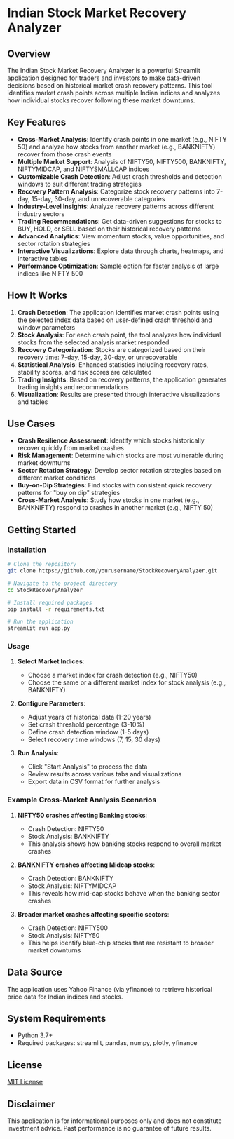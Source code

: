 # Indian Stock Market Recovery Analyzer

## Overview

The Indian Stock Market Recovery Analyzer is a powerful Streamlit application designed for traders and investors to make data-driven decisions based on historical market crash recovery patterns. This tool identifies market crash points across multiple Indian indices and analyzes how individual stocks recover following these market downturns.

## Key Features

- **Cross-Market Analysis**: Identify crash points in one market (e.g., NIFTY 50) and analyze how stocks from another market (e.g., BANKNIFTY) recover from those crash events
- **Multiple Market Support**: Analysis of NIFTY50, NIFTY500, BANKNIFTY, NIFTYMIDCAP, and NIFTYSMALLCAP indices
- **Customizable Crash Detection**: Adjust crash thresholds and detection windows to suit different trading strategies
- **Recovery Pattern Analysis**: Categorize stock recovery patterns into 7-day, 15-day, 30-day, and unrecoverable categories
- **Industry-Level Insights**: Analyze recovery patterns across different industry sectors
- **Trading Recommendations**: Get data-driven suggestions for stocks to BUY, HOLD, or SELL based on their historical recovery patterns
- **Advanced Analytics**: View momentum stocks, value opportunities, and sector rotation strategies
- **Interactive Visualizations**: Explore data through charts, heatmaps, and interactive tables
- **Performance Optimization**: Sample option for faster analysis of large indices like NIFTY 500

## How It Works

1. **Crash Detection**: The application identifies market crash points using the selected index data based on user-defined crash threshold and window parameters
2. **Stock Analysis**: For each crash point, the tool analyzes how individual stocks from the selected analysis market responded
3. **Recovery Categorization**: Stocks are categorized based on their recovery time: 7-day, 15-day, 30-day, or unrecoverable
4. **Statistical Analysis**: Enhanced statistics including recovery rates, stability scores, and risk scores are calculated
5. **Trading Insights**: Based on recovery patterns, the application generates trading insights and recommendations
6. **Visualization**: Results are presented through interactive visualizations and tables

## Use Cases

- **Crash Resilience Assessment**: Identify which stocks historically recover quickly from market crashes
- **Risk Management**: Determine which stocks are most vulnerable during market downturns
- **Sector Rotation Strategy**: Develop sector rotation strategies based on different market conditions
- **Buy-on-Dip Strategies**: Find stocks with consistent quick recovery patterns for "buy on dip" strategies
- **Cross-Market Analysis**: Study how stocks in one market (e.g., BANKNIFTY) respond to crashes in another market (e.g., NIFTY 50)

## Getting Started

### Installation

```bash
# Clone the repository
git clone https://github.com/yourusername/StockRecoveryAnalyzer.git

# Navigate to the project directory
cd StockRecoveryAnalyzer

# Install required packages
pip install -r requirements.txt

# Run the application
streamlit run app.py
```

### Usage

1. **Select Market Indices**:
   - Choose a market index for crash detection (e.g., NIFTY50)
   - Choose the same or a different market index for stock analysis (e.g., BANKNIFTY)

2. **Configure Parameters**:
   - Adjust years of historical data (1-20 years)
   - Set crash threshold percentage (3-10%)
   - Define crash detection window (1-5 days)
   - Select recovery time windows (7, 15, 30 days)

3. **Run Analysis**:
   - Click "Start Analysis" to process the data
   - Review results across various tabs and visualizations
   - Export data in CSV format for further analysis

### Example Cross-Market Analysis Scenarios

1. **NIFTY50 crashes affecting Banking stocks**:
   - Crash Detection: NIFTY50
   - Stock Analysis: BANKNIFTY
   - This analysis shows how banking stocks respond to overall market crashes

2. **BANKNIFTY crashes affecting Midcap stocks**:
   - Crash Detection: BANKNIFTY
   - Stock Analysis: NIFTYMIDCAP
   - This reveals how mid-cap stocks behave when the banking sector crashes

3. **Broader market crashes affecting specific sectors**:
   - Crash Detection: NIFTY500
   - Stock Analysis: NIFTY50
   - This helps identify blue-chip stocks that are resistant to broader market downturns

## Data Source

The application uses Yahoo Finance (via yfinance) to retrieve historical price data for Indian indices and stocks.

## System Requirements

- Python 3.7+
- Required packages: streamlit, pandas, numpy, plotly, yfinance

## License

[MIT License](LICENSE)

## Disclaimer

This application is for informational purposes only and does not constitute investment advice. Past performance is no guarantee of future results.
